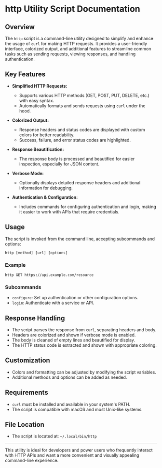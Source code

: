# http Utility Script Documentation

## Overview

The `http` script is a command-line utility designed to simplify and enhance the usage of `curl` for making HTTP requests. It provides a user-friendly interface, colorized output, and additional features to streamline common tasks such as sending requests, viewing responses, and handling authentication.

## Key Features

- **Simplified HTTP Requests:**
  - Supports various HTTP methods (GET, POST, PUT, DELETE, etc.) with easy syntax.
  - Automatically formats and sends requests using `curl` under the hood.

- **Colorized Output:**
  - Response headers and status codes are displayed with custom colors for better readability.
  - Success, failure, and error status codes are highlighted.

- **Response Beautification:**
  - The response body is processed and beautified for easier inspection, especially for JSON content.

- **Verbose Mode:**
  - Optionally displays detailed response headers and additional information for debugging.

- **Authentication & Configuration:**
  - Includes commands for configuring authentication and login, making it easier to work with APIs that require credentials.

## Usage

The script is invoked from the command line, accepting subcommands and options:

```
http [method] [url] [options]
```

### Example

```
http GET https://api.example.com/resource
```

### Subcommands
- `configure`: Set up authentication or other configuration options.
- `login`: Authenticate with a service or API.

## Response Handling

- The script parses the response from `curl`, separating headers and body.
- Headers are colorized and shown if verbose mode is enabled.
- The body is cleaned of empty lines and beautified for display.
- The HTTP status code is extracted and shown with appropriate coloring.

## Customization

- Colors and formatting can be adjusted by modifying the script variables.
- Additional methods and options can be added as needed.

## Requirements

- `curl` must be installed and available in your system's PATH.
- The script is compatible with macOS and most Unix-like systems.

## File Location

- The script is located at: `~/.local/bin/http`

---

This utility is ideal for developers and power users who frequently interact with HTTP APIs and want a more convenient and visually appealing command-line experience.
